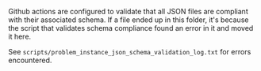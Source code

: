 Github actions are configured to validate that all JSON files are compliant with their associated schema.  If a file ended up in this folder, it's because the script that validates schema compliance found an error in it and moved it here.


See `scripts/problem_instance_json_schema_validation_log.txt` for errors encountered.



